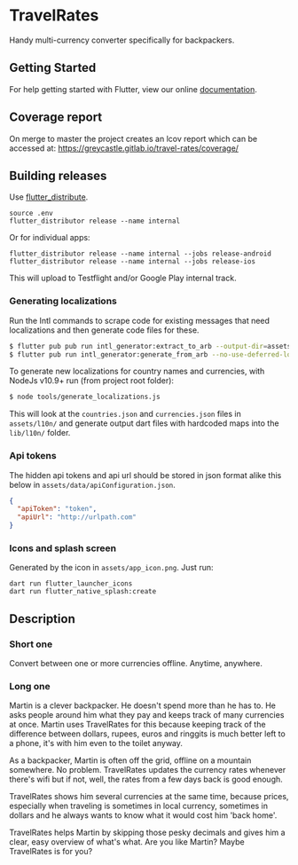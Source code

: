 # TravelRates

Handy multi-currency converter specifically for backpackers.

## Getting Started

For help getting started with Flutter, view our online
[documentation](https://flutter.io/).

## Coverage report
On merge to master the project creates an lcov report which can be accessed at:
https://greycastle.gitlab.io/travel-rates/coverage/

## Building releases

Use [flutter_distribute](https://distributor.leanflutter.dev/).

```shell
source .env
flutter_distributor release --name internal
```

Or for individual apps:
```shell
flutter_distributor release --name internal --jobs release-android
flutter_distributor release --name internal --jobs release-ios
```

This will upload to Testflight and/or Google Play internal track.

### Generating localizations

Run the Intl commands to scrape code for existing messages that need localizations and then generate code files for these.
```bash
$ flutter pub pub run intl_generator:extract_to_arb --output-dir=assets/l10n lib/**/**.dart --output-file=intl_en.arb
$ flutter pub run intl_generator:generate_from_arb --no-use-deferred-loading --output-dir=lib/l10n lib/**/**.dart assets/l10n/intl_*.arb

```

To generate new localizations for country names and currencies, with NodeJs v10.9+ run (from project root folder):
```bash
$ node tools/generate_localizations.js
```

This will look at the `countries.json` and `currencies.json` files in `assets/l10n/` and generate output dart files with hardcoded maps into the `lib/l10n/` folder.

### Api tokens
The hidden api tokens and api url should be stored in json format alike this below in `assets/data/apiConfiguration.json`.

```json
{
  "apiToken": "token",
  "apiUrl": "http://urlpath.com"
}
```

### Icons and splash screen

Generated by the icon in `assets/app_icon.png`. Just run:

```shell
dart run flutter_launcher_icons
dart run flutter_native_splash:create
```

## Description

### Short one
Convert between one or more currencies offline. Anytime, anywhere.

### Long one
Martin is a clever backpacker. He doesn't spend more than he has to. He asks people around him what they pay and keeps track of many currencies at once. Martin uses TravelRates for this because keeping track of the difference between dollars, rupees, euros and ringgits is much better left to a phone, it's with him even to the toilet anyway.

As a backpacker, Martin is often off the grid, offline on a mountain somewhere. No problem. TravelRates updates the currency rates whenever there's wifi but if not, well, the rates from a few days back is good enough.

TravelRates shows him several currencies at the same time, because prices, especially when traveling is sometimes in local currency, sometimes in dollars and he always wants to know what it would cost him 'back home'.

TravelRates helps Martin by skipping those pesky decimals and gives him a clear, easy overview of what's what. Are you like Martin? Maybe TravelRates is for you?